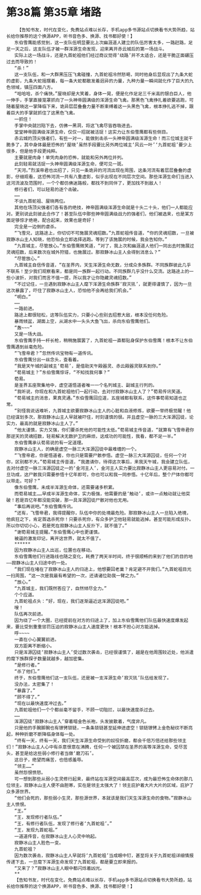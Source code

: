 # 第38篇 第35章 堵路
        【告知书友，时代在变化，免费站点难以长存，手机app多书源站点切换看书大势所趋，站长给你推荐的这个换源APP，听书音色多、换源、找书都好使！】
       东伯雪鹰能感觉到，这一支队伍明显要比上次幽涯道人建立的队伍厉害太多，一路赶路，足足一天之后，这支队伍才被一群浑源生命发现，迎来离开赤云城后的第一场战斗。
       实际上这一场战斗，还是九首蛇祖他们经过商议觉得‘绕路’并不太适合，还是干脆正面碾压过去而导致的！
       “杀！”
       这一支队伍，和一大群黑压压飞禽碰撞，九首蛇祖冷然怒喝，同时他身后显现出了九条大蛇的虚影，九条大蛇摇摆着，每一条大蛇都散发着迥异的力量，九种力量一瞬间就化作了巨大的九色领域，镇压四面八方。
       “哈哈哈，杀个痛快。”屋晓却是大笑着，身体一晃，便是化作足足三千米高的银白巨人，他一伸手，手掌直接笼罩抓向了一头神帝圆满级的浑源生命飞禽。那黑色飞禽挣扎着欲要逃跑，可随着屋晓这一掌降临下来，诡异层层叠叠力量不断束缚着这一头黑色飞禽，根本挣扎逃不掉，跟着巨大的手掌就抓住了这黑色飞禽。
       一抓住！
       手掌中央就凹陷下去，仿佛一黑洞，将这飞禽尽皆吞吸进去。
       堂堂神帝圆满级浑源生命，仅仅一招就被活捉！这实力让东伯雪鹰都有些侧目。
       赤云城的顶尖强者们，有些一对一，能做到击杀一头神帝圆满级浑源生命！而三位城主就干脆多了，其中身体最是恐怖的‘屋晓’虽然手段要比另外两位城主‘风云一叶’‘九首蛇祖’要少上很多，但是他手段更纯粹。
       主要就是肉身！单凭肉身的恐怖，就能和另外两位并列。
       此刻轻易就活捉一头神帝圆满级浑源生命，便可见一斑。
       “天河。”烈溪帝君也出招了，只见一条诡异的河流出现在周围，这条河流有着层层叠叠的虚影，仔细观看，这恐怖河流一共有八重虚影，似乎出现在不同层次空间。那些浑源生命们当进入这河流波及范围时，一个个都仿佛迷路般，都找不到同伴了，更加找不到敌人！
       修行者们，可以轻易的逐个击破。
       ……
       不谈九首蛇祖、屋晓两位。
       其他在场顶尖强者们各有各的绝技，神帝圆满级浑源生命就是十头二十头，他们一人都能应对。更别说此刻彼此合作了！甚至队伍中那些神帝圆满级战力的强者们，他们被选来，也是某方面足够惊才绝艳，配合起来，效果也是奇好！
       完全是一边倒的虐杀。
       “飞雪兄，这路途上，你切切不可施展灵魂招数。”九首蛇祖传音道，“你的灵魂招数，一旦被寂静冰山主人知晓，他恐怕会立即选择逃跑。等到了该施展的时候，我会告知你。”
       “九首城主，尽管放心。”东伯雪鹰微笑道，“对了，我上次和幽涯道人他们一同出去时施展过灵魂招数，后来数次在城外狩猎，也施展过。那寂静冰山主人会得到消息么？”
       “尽管放心。”
       九首城主自信传音道，“在圣界内，天生浑源生命无数，分成众多族群。不同族群彼此几乎不联系！至少我们观察看来，都是同一族群一起行动。不同族群几乎没什么交流。这路途上的一些小波折，对我们而言不值一提，所以我才让你隐藏灵魂招数。”
       “不过记住，一旦遇到寂静冰山主人麾下浑源生命族群‘寂灭犼’，就更得谨慎了，因为一旦这次暴露了，吓住了寂静冰山主人，恐怕他不会再给我们机会。”
       “明白。”
       ……
       一路前进。
       路途上都很轻松，这等队伍实力，只要小心些别去招惹大敌，根本没任何危险。
       暴雨倾盆，湖面上空，从湖水中一头头大鱼飞出，杀向东伯雪鹰他们。
       “轰~~~”
       又是一场大战。
       东伯雪鹰手持一杆长枪，稍稍施展罢了，九首蛇祖一直都贴身保护东伯雪鹰！根本不让东伯雪鹰遇到丝毫危险。
       “飞雪帝君？”忽然传讯宝物有一道传讯。
       东伯雪鹰分出一丝念头，查看着。
       “我是天午城的副城主‘荀易’，是借助天午殿器灵、赤云殿器灵联系到你。”
       “荀易城主？”东伯雪鹰惊讶，“不知找我何事？”
       荀易。
       是圣界五座聚集地中，虚空道悟道者唯一一个名列城主、副城主行列的。
       “我听说，你现在和九首蛇祖他们一起行动，去对付寂静冰山主人了？”荀易传讯笑道。
       “荀易城主的消息，果真灵通。”东伯雪鹰回应道，五座城都有联系，这件事荀易知道也正常。
       “别怪我说话难听，九首城主欲要寂静冰山主人的心脏和血液修炼，欲要一举终极觉醒！他已经谋划多次，那寂静冰山主人早就被吓住，时刻谨慎的很。并且虚空一脉的三大浑源囚徒，论实力，最高的就是寂静冰山主人了。”
       “他太谨慎，实力又强，你们要杀死他的可能性太低。”荀易城主传音道，“就算有飞雪帝君你那逆天的灵魂招数，轻易解决无数护卫的麻烦，这成功的可能性，我看，都不足一半。”
       东伯雪鹰承认荀易说的有一定道理。
       寂静冰山主人，的确是虚空一脉三大浑源囚徒中最难缠的一个。
       “飞雪帝君，你是悟道者，你也只是需要尸骸参悟。虚空一脉三大浑源囚徒，任何一个对你，区别都不大。”荀易城主传音道，“我邀请你，待得这次事后，来我天午城，我会建立队伍，去对付虚空一脉三浑源囚徒之一的‘金河主人’，金河主人实力要比寂静冰山主人更容易对付。一旦功成，这尸骸我只需要参悟十亿年即可，你也可以和我一同参悟。十亿年后，整个尸体你都可以带走。可好？”
       像东伯雪鹰，未成半浑源生命体，还需要诸多积累。
       而荀易城主……早成半浑源生命体，实力极强，他需要的是‘触动’，或许一点触动就让他突破！若是百亿年都没能突破，那一具浑源囚徒尸骸对他也无用。
       “事后再说吧。”东伯雪鹰传讯。
       “还有，飞雪帝君，我得提醒你，队伍中你的处境最危险。那寂静冰山主人一旦陷入绝境，他疯狂之下，肯定首选杀死你！只要杀死你，有众多护卫他轻易就能逃掉。甚至可能形成反扑。所以你切切小心，若是死在寂静冰山主人反扑下，就不值了。”
       “谢荀易城主提醒。”东伯雪鹰心中也更谨慎。
       被逼的激发印记，离开这世界，就太不值了。
       ******
       因为寂静冰山主人出巡，位置也在移动。
       东伯雪鹰他们行进路线也随之变化，耗费了两天半时间，终于很顺畅的来到了他们的目的地——寂静冰山主人归途中的一处。
       “我们现在堵在了寂静冰山主人的归途上，他想要回老巢？肯定避不开我们。”九首蛇祖目光一扫周围，“这一次是我最有希望的一次，还请诸位助我一臂之力。”
       “放心。”
       “九首城主，我们既然答应了，自然倾尽全力。”
       个个应道。
       九首蛇祖点头：“好，现在，我们逐渐逼近这浑源囚徒吧。”
       嗖！
       队伍再次前进。
       因为绕了一个大圈，已经提前在对方的归途上了，加上东伯雪鹰他们队伍最快速度爆发起来，要比受到重重惩罚压迫的寂静冰山主人速度更快！根本不担心对方能逃掉。
       呼~~~~
       一直在小心翼翼前进。
       双方距离不断缩小。
       只是浑源囚徒‘寂静冰山主人’受过数次袭击，已经很谨慎了，越是在他周围较近处，他派遣的麾下族群探子数量就越多，越加密集。
       “是修行者。”
       “杀了他们。”
       终于，东伯雪鹰他们这一支队伍，还是被一支浑源生命‘寂灭犼’队伍给发现了。
       没办法，太密集了！
       “暴露了。”
       “顾不得了。”
       “现在以最快速度冲过去。”
       九首蛇祖他们一个个都丝毫不留手，不顾一切阻拦，以最快速度杀过去。
       ……
       浑源囚徒‘寂静冰山主人’穿着暗金色长袍，头发披散着，气度非凡。
       只是他的手腕脚腕也有镣铐锁链，一条条锁链甚至延伸进虚空！锁链镣铐上金色秘纹不断亮起，种种折磨不断降临身体每一处。
       “终有一天，终有一天，我们天生浑源生命受到的奴役折磨，都会千倍万倍还给那些领主们！”寂静冰山主人心中有杀意恨意在沸腾，任何一个被囚禁在圣界的高等浑源生命，受尽苦头，甚至是给这些弱小修行者当做‘磨刀石’。
       这日子，绝望而痛苦，也倍感羞辱。
       “领主……”
       虽然怨恨愤怒。
       可一想到那些从弱小生灵修行起来，最终站在浑源空间最高层次，成为最恐怖生命体的那几位领主。寂静冰山主人便不由胆寒，实在是领主太强大了！领主庇护着大片大片的区域，庇护了众多源世界。
       “他们会死的，那些弱小生灵，那些源世界，本就该是我们天生浑源生命的食物。”寂静冰山主人愤恨。
       “王。”
       “王，发现修行者队伍。”
       “王，有修行者队伍，发现了修行者‘九首蛇祖’。”
       “王，发现九首蛇祖。”
       一道道传音，在寂静冰山主人心灵中响起。
       寂静冰山主人脸色一变。
       九首蛇祖？
       因为数次袭击，寂静冰山主人早就将‘九首蛇祖’当成眼中钉，甚至将关于九首蛇祖详细情报传递下去，一旦麾下浑源生命发现了九首蛇祖，都是要立即来报的。
       “又来了？”寂静冰山主人眼中都闪烁着凶光。
       **
       【告知书友，时代在变化，免费站点难以长存，手机app多书源站点切换看书大势所趋，站长给你推荐的这个换源APP，听书音色多、换源、找书都好使！】